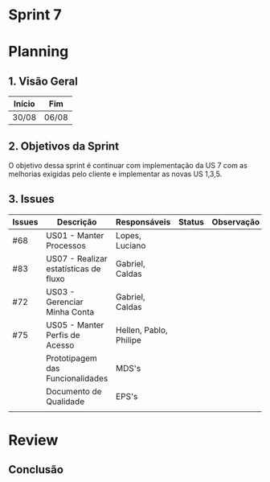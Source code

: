 # Sprint 7

# Planning

## 1. Visão Geral

| Início | Fim   |
| ------ | ----- |
| 30/08  | 06/08 |

## 2. Objetivos da Sprint

O objetivo dessa sprint é continuar com implementação da US 7 com as melhorias exigidas pelo cliente e implementar as novas US 1,3,5.

## 3. Issues

| Issues | Descrição                             | Responsáveis           | Status | Observação |
| ------ | ------------------------------------- | ---------------------- | ------ | ---------- |
| #68    | US01 - Manter Processos               | Lopes, Luciano         |        |            |
| #83    | US07 - Realizar estatísticas de fluxo | Gabriel, Caldas        |        |            |
| #72    | US03 - Gerenciar Minha Conta          | Gabriel, Caldas        |        |            |
| #75    | US05 - Manter Perfis de Acesso        | Hellen, Pablo, Philipe |        |            |
|        | Prototipagem das Funcionalidades      | MDS's                  |        |            |
|        | Documento de Qualidade                | EPS's                  |        |            |
|        |                                       |                        |        |            |

# Review

## Conclusão
